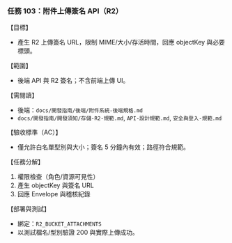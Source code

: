 ### 任務 103：附件上傳簽名 API（R2）

【目標】
- 產生 R2 上傳簽名 URL，限制 MIME/大小/存活時間，回應 objectKey 與必要標頭。

【範圍】
- 後端 API 與 R2 簽名；不含前端上傳 UI。

【需閱讀】
- 後端：`docs/開發指南/後端/附件系統-後端規格.md`
- `docs/開發指南/開發須知/存儲-R2-規範.md`, `API-設計規範.md`, `安全與登入-規範.md`

【驗收標準（AC）】
- 僅允許白名單型別與大小；簽名 5 分鐘內有效；路徑符合規範。

【任務分解】
1) 權限檢查（角色/資源可見性）
2) 產生 objectKey 與簽名 URL
3) 回應 Envelope 與稽核紀錄

【部署與測試】
- 綁定：`R2_BUCKET_ATTACHMENTS`
- 以測試檔名/型別驗證 200 與實際上傳成功。



